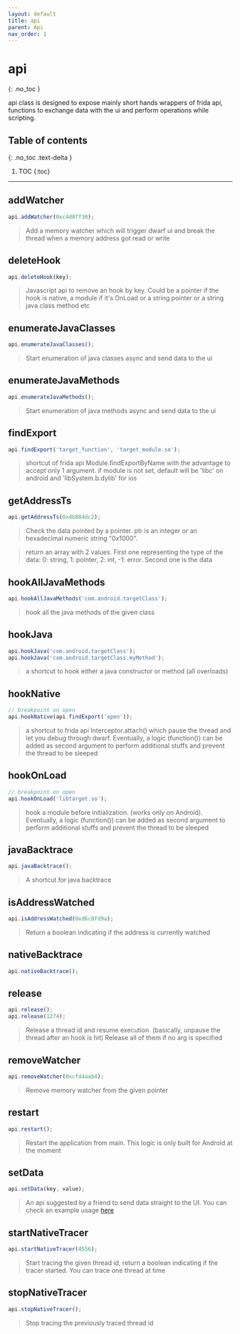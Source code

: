 ```yaml
---
layout: default
title: api
parent: Api
nav_order: 1
---
```


# api
{: .no_toc }


api class is designed to expose mainly short hands wrappers of frida api, 
functions to exchange data with the ui and perform operations while scripting.

## Table of contents
{: .no_toc .text-delta }

1. TOC
{:toc}

---

## addWatcher
```javascript
api.addWatcher(0xc4d8ff30);
```

> Add a memory watcher which will trigger dwarf ui and break the thread when a memory address got read or write

## deleteHook
```javascript
api.deleteHook(key);
```

> Javascript api to remove an hook by key. Could be a pointer if the hook is native, a module if it's OnLoad or a string pointer or a string java class method etc

## enumerateJavaClasses
```javascript
api.enumerateJavaClasses();
```

> Start enumeration of java classes async and send data to the ui

## enumerateJavaMethods
```javascript
api.enumerateJavaMethods();
```

> Start enumeration of java methods async and send data to the ui

## findExport
```javascript
api.findExport('target_function', 'target_module.so');
```

> shortcut of frida api Module.findExportByName with the advantage to accept only 1 argument. if module is not set, default will be 'libc' on android and 'libSystem.b.dylib' for ios

## getAddressTs
```javascript
api.getAddressTs(0xdb884dc2);
```

> Check the data pointed by a pointer. ptr is an integer or an hexadecimal numeric string "0x1000".

> return an array with 2 values. 
First one representing the type of the data:
0: string,
1: pointer,
2: int,
-1: error.
Second one is the data

## hookAllJavaMethods
```javascript
api.hookAllJavaMethods('com.android.targetClass');
```

> hook all the java methods of the given class

## hookJava
```javascript
api.hookJava('com.android.targetClass');
api.hookJava('com.android.targetClass.myMethod');
```

> a shortcut to hook either a java constructor or method (all overloads)

## hookNative
```javascript
// breakpoint on open
api.hookNative(api.findExport('open'));
```

> a shortcut to frida api Interceptor.attach() which pause the thread and let you debug through dwarf. Eventually, a logic (function()) can be added as second argument to perform additional stuffs and prevent the thread to be sleeped

## hookOnLoad
```javascript
// breakpoint on open
api.hookOnLoad('libtarget.so');
```

> hook a module before initialization. (works only on Android). Eventually, a logic (function()) can be added as second argument to perform additional stuffs and prevent the thread to be sleeped

## javaBacktrace
```javascript
api.javaBacktrace();
```

> A shortcut for java backtrace

## isAddressWatched
```javascript
api.isAddressWatched(0xd6c8fd9a);
```

> Return a boolean indicating if the address is currently watched

## nativeBacktrace
```javascript
api.nativeBacktrace();
```

## release
```javascript
api.release();
api.release(1274);
```

> Release a thread id and resume execution. (basically, unpause the thread after an hook is hit) Release all of them if no arg is specified

## removeWatcher
```javascript
api.removeWatcher(0xcfd4aab4);
```

> Remove memory watcher from the given pointer

## restart
```javascript
api.restart();
```

> Restart the application from main. This logic is only built for Android at the moment

## setData
```javascript
api.setData(key, value);
```

> An api suggested by a friend to send data straight to the UI. You can check an example usage [here](https://github.com/iGio90/Dwarf/wiki/Using-the-data-panel) 

## startNativeTracer
```javascript
api.startNativeTracer(4556);
```

> Start tracing the given thread id, return a boolean indicating if the tracer started. You can trace one thread at time

## stopNativeTracer
```javascript
api.stopNativeTracer();
```

> Stop tracing the previously traced thread id